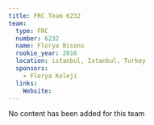 ```yaml
---
title: FRC Team 6232
team:
  type: FRC
  number: 6232
  name: Florya Bisons
  rookie_year: 2016
  location: istanbul, Istanbul, Turkey
  sponsors:
    - Florya Koleji
  links:
    Website: 
---
```

No content has been added for this team